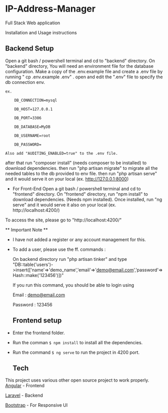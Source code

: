 # IP-Address-Manager
Full Stack Web application 


Installation and Usage instructions

## Backend Setup
 Open a git bash / powershell terminal and cd to "backend" directory.
 On "backend" directory, You will need an environment file for the database configuration. Make a copy of the .env.example file and create a .env file by running    " cp .env.example .env" .
  open and edit the ".env" file to specify the db connection env.

    ex. 
        
        DB_CONNECTION=mysql
    
        DB_HOST=127.0.0.1
        
        DB_PORT=3306
        
        DB_DATABASE=MyDB
        
        DB_USERNAME=root
        
        DB_PASSWORD=
        
    Also add "AUDITING_ENABLED=true" to the .env file.
    
 after that run "composer install" (needs composer to be installed) to download dependencies.
  then run "php artisan migrate" to migrate all the needed tables to the db provided to env file.
  then run "php artisan serve" and it would serve it on your local (ex. http://127.0.0.1:8000)


* For Front-End
 Open a git bash / powershell terminal and cd to "frontend" directory.
 On "frontend" directory, run "npm install" to download dependencies. (Needs npm installed).
 Once installed, run "ng serve" and it would serve it also on your local (ex. http://localhost:4200/)

To access the site, please go to "http://localhost:4200/"


** Important Note **
- I have not added a register or any account management for this.
- To add a user, please use the ff. commands :
  
  On backend directory 
  run "php artisan tinker" and type "DB::table('users')->insert(['name'=>'demo_name','email'=>'demo@email.com','password'=>Hash::make('123456')])"
  
  If you run this command, you should be able to login using
 
  Email : demo@email.com
  
  Password : 123456
  
  ## Frontend setup
- Enter the frontend folder.
- Run the comman `$ npm install` to install all the dependencies.
- Run the command `$ ng serve` to run the project in 4200 port.
 
  ## Tech
 This project uses various other open source project to work properly.
 [Angular](https://angular.io/) - Frontend
 
 [Laravel](https://laravel.com/) - Backend
 
 [Bootstrap](https://getbootstrap.com/)     - For Responsive UI

 